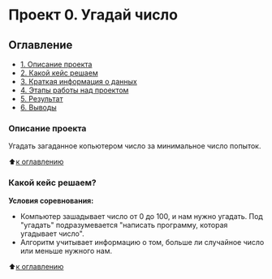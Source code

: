 # Проект 0. Угадай число

## Оглавление
* [1. Описание проекта](https://github.com/Lumowl/PYTHON-8/blob/main/project_0/README.md#Описание-проекта)
* [2. Какой кейс решаем](https://github.com/Lumowl/PYTHON-8/blob/main/project_0/README.md#Какой-кейс-решаем)
* [3. Краткая информация о данных](https://github.com/Lumowl/PYTHON-8/blob/main/project_0/README.md#Краткая-информация-о-данных)
* [4. Этапы работы над проектом](https://github.com/Lumowl/PYTHON-8/blob/main/project_0/README.md#Этапы-работы-над-проектом)
* [5. Результат](https://github.com/Lumowl/PYTHON-8/blob/main/project_0/README.md#Результат)
* [6. Выводы](https://github.com/Lumowl/PYTHON-8/blob/main/project_0/README.md#Вывод)

### Описание проекта
Угадать загаданное  копьютером число за минимальное число попыток.

:arrow_up:[к оглавлению](https://github.com/Lumowl/PYTHON-8/blob/main/project_0/README.md#Оглавление)

### Какой кейс решаем?

**Условия соревнования:**
- Компьютер зашадывает число от 0 до 100, и нам нужно угадать. Под "угадать" подразумевается "написать программу, которая угадывает число".
- Алгоритм учитывает информацию о том, больше ли случайное число или меньше нужного нам.

:arrow_up:[к оглавлению](https://github.com/Lumowl/PYTHON-8/blob/main/project_0/README.md#Оглавление)


